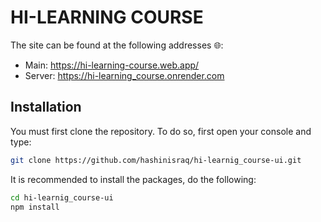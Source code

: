 # HI-LEARNING COURSE

The site can be found at the following addresses 🌐:

- Main: <https://hi-learning-course.web.app/>
- Server: <https://hi-learning_course.onrender.com>

## Installation

You must first clone the repository. To do so, first open your console and type:

```bash
git clone https://github.com/hashinisraq/hi-learnig_course-ui.git
```

It is recommended to install the packages, do the following:

```bash
cd hi-learnig_course-ui
npm install
```
